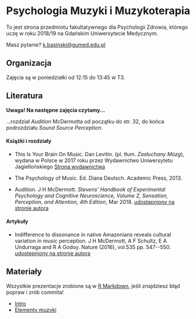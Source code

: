 # Psychologia Muzyki i Muzykoterapia

To jest strona przedmiotu fakultatywnego dla Psychologii Zdrowia, którego uczę w roku 2018/19 na Gdańskim Uniwersytecie Medycznym.

Masz pytanie? [k.basinski@gumed.edu.pl](mailto:k.basinski@gumed.edu.pl)

## Organizacja

Zajęcia są w poniedziałki od 12:15 do 13:45 w T3.

## Literatura

**Uwaga! Na następne zajęcia czytamy...**

...rozdział _Audition_ McDermotta od początku do str. 32, do końca podrozdziału _Sound Source Perception_.

#### Książki i rozdziały

- This Is Your Brain On Music. Dan Levitin.  (pl. tłum. _Zasłuchany Mózg_), wydana w Polsce w 2017 roku przez Wydawnictwo Uniwersytetu Jagiellońskiego [Strona wydawnictwa](https://www.wuj.pl/page,produkt,prodid,2825,strona,Zasluchany_mozg_Co_sie_dzieje_w_glowie_gdy_sluchasz_muzyki,katid,321.html)

- The Psychology of Music. Ed. Diana Deutsch. Academic Press, 2013.

- Audition. J H McDermott. _Stevens' Handbook of Experimental Psychology and Cognitive Neuroscience, Volume 2, Sensation, Perception, and Attention, 4th Edition_, Mar 2018. [udostępniony na stronie autora](http://mcdermottlab.mit.edu/papers/McDermott_2018_Audition_Stevens_Handbook.pdf)

#### Artykuły

- Indifference to dissonance in native Amazonians reveals cultural variation in music perception. J H McDermott, A F Schultz, E A Undurraga and R A Godoy. Nature (2016), vol.535 pp. 547--550. [udostępniony na stronie autora](http://mcdermottlab.mit.edu/papers/McDermott_etal_2016_consonance.pdf)

## Materiały

Wszystkie prezentacje zrobione są w [R Markdown](https://rmarkdown.rstudio.com), jeśli znajdziesz błąd popraw i zrób commita!

- [Intro](01_intro.html)
- [Elementy muzyki](02_elementy_muzyki.html)
